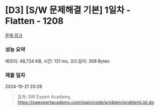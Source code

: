 # [D3] [S/W 문제해결 기본] 1일차 - Flatten - 1208 

[문제 링크](https://swexpertacademy.com/main/code/problem/problemDetail.do?contestProbId=AV139KOaABgCFAYh) 

### 성능 요약

메모리: 48,724 KB, 시간: 131 ms, 코드길이: 308 Bytes

### 제출 일자

2024-10-21 20:28



> 출처: SW Expert Academy, https://swexpertacademy.com/main/code/problem/problemList.do